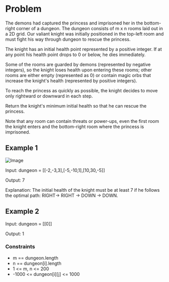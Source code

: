 # Problem

The demons had captured the princess and imprisoned her in the bottom-right corner of a dungeon. The dungeon consists of m x n rooms laid out in a 2D grid. Our valiant knight was initially positioned in the top-left room and must fight his way through dungeon to rescue the princess.

The knight has an initial health point represented by a positive integer. If at any point his health point drops to 0 or below, he dies immediately.

Some of the rooms are guarded by demons (represented by negative integers), so the knight loses health upon entering these rooms; other rooms are either empty (represented as 0) or contain magic orbs that increase the knight's health (represented by positive integers).

To reach the princess as quickly as possible, the knight decides to move only rightward or downward in each step.

Return the knight's minimum initial health so that he can rescue the princess.

Note that any room can contain threats or power-ups, even the first room the knight enters and the bottom-right room where the princess is imprisoned.

## Example 1

![Image](https://assets.leetcode.com/uploads/2021/03/13/dungeon-grid-1.jpg)

Input: dungeon = [[-2,-3,3],[-5,-10,1],[10,30,-5]]

Output: 7

Explanation: The initial health of the knight must be at least 7 if he follows the optimal path: RIGHT-> RIGHT -> DOWN -> DOWN.

## Example 2

Input: dungeon = [[0]]

Output: 1
 
### Constraints

- m == dungeon.length
- n == dungeon[i].length
- 1 <= m, n <= 200
- -1000 <= dungeon[i][j] <= 1000
